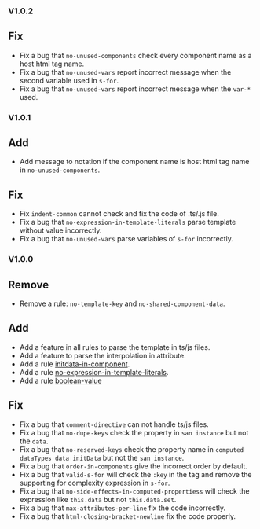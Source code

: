 ### V1.0.2
## Fix
* Fix a bug that `no-unused-components` check every component name as a host html tag name.
* Fix a bug that `no-unused-vars` report incorrect message when the second variable used in `s-for`.
* Fix a bug that `no-unused-vars` report incorrect message when the `var-*` used.

### V1.0.1
## Add
* Add message to notation if the component name is host html tag name in `no-unused-components`.
## Fix
* Fix `indent-common` cannot check and fix the code of .ts/.js file.
* Fix a bug that `no-expression-in-template-literals` parse template without value incorrectly.
* Fix a bug that `no-unused-vars` parse variables of `s-for` incorrectly.


### V1.0.0

## Remove
* Remove a rule: `no-template-key` and `no-shared-component-data`.

## Add
* Add a feature in all rules to parse the template in ts/js files.
* Add a feature to parse the interpolation in attribute.
* Add a rule [initdata-in-component](https://github.com/ecomfe/eslint-plugin-san/blob/main/docs/rules/initdata-in-component.md).
* Add a rule [no-expression-in-template-literals](https://github.com/ecomfe/eslint-plugin-san/blob/main/docs/rules/no-expression-in-template-literals.md).
* Add a rule [boolean-value](https://github.com/ecomfe/eslint-plugin-san/blob/main/docs/rules/boolean-value.md)

## Fix
* Fix a bug that `comment-directive` can not handle ts/js files.
* Fix a bug that `no-dupe-keys` check the property in `san instance` but not the `data`.
* Fix a bug that `no-reserved-keys` check the property name in `computed dataTypes data initData` but not the `san instance`.
* Fix a bug that `order-in-components` give the incorrect order by default.
* Fix a bug that `valid-s-for` will check the `:key` in the tag and remove the supporting for complexity expression in `s-for`.
* Fix a bug that `no-side-effects-in-computed-propertiess` will check the expression like `this.data` but not `this.data.set`.
* Fix a bug that `max-attributes-per-line` fix the code incorrectly.
* Fix a bug that `html-closing-bracket-newline` fix the code properly.
